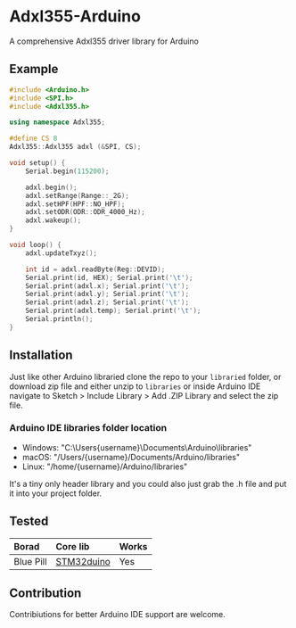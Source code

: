 
# Adxl355-Arduino

A comprehensive Adxl355 driver library for Arduino

## Example 

```c++
#include <Arduino.h>
#include <SPI.h>
#include <Adxl355.h>

using namespace Adxl355;

#define CS 8
Adxl355::Adxl355 adxl (&SPI, CS);

void setup() {
    Serial.begin(115200);

    adxl.begin();
    adxl.setRange(Range::_2G);
    adxl.setHPF(HPF::NO_HPF);
    adxl.setODR(ODR::ODR_4000_Hz);
    adxl.wakeup();
}

void loop() {
    adxl.updateTxyz();

    int id = adxl.readByte(Reg::DEVID);
    Serial.print(id, HEX); Serial.print('\t');
    Serial.print(adxl.x); Serial.print('\t');
    Serial.print(adxl.y); Serial.print('\t');
    Serial.print(adxl.z); Serial.print('\t');
    Serial.print(adxl.temp); Serial.print('\t');
    Serial.println();
}
```

## Installation

Just like other Arduino libraried clone the repo to your `libraried` folder,
or download zip file and either unzip to `libraries` or inside Arduino IDE navigate to Sketch > Include Library > Add .ZIP Library and select the zip file.

### Arduino IDE libraries folder location
- Windows: "C:\Users\{username}\Documents\Arduino\libraries"  
- macOS:   "/Users/{username}/Documents/Arduino/libraries"  
- Linux:   "/home/{username}/Arduino/libraries"

It's a tiny only header library and you could also just grab the .h file and put it into your project folder.

## Tested

|Borad|Core lib|Works|
|:-|:-|:-|
|Blue Pill|[STM32duino](https://github.com/stm32duino/Arduino_Core_STM32)|Yes|

## Contribution

Contribiutions for better Arduino IDE support are welcome.
